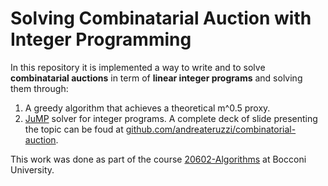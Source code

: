 # Solving Combinatarial Auction with Integer Programming 

In this repository it is implemented a way to write and to solve **combinatarial auctions** in term of **linear integer programs** and solving them through:
1. A greedy algorithm that achieves a theoretical m^0.5 proxy.
2. [JuMP](https://github.com/jump-dev/JuMP.jl) solver for integer programs.
A complete deck of slide presenting the topic can be foud at [github.com/andreateruzzi/combinatorial-auction](https://github.com/andreateruzzi/combinatorial-auction).

This work was done as part of the course [20602-Algorithms](https://didattica.unibocconi.it/ts/tsn_anteprima.php?cod_ins=20602&anno=2021&IdPag=6352) at Bocconi University.
